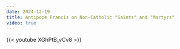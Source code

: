 ```yaml
---
date: 2024-12-19
title: Antipope Francis on Non-Catholic "Saints" and "Martyrs"
video: true
---
```



{{< youtube XGhPtB_vCv8 >}}
